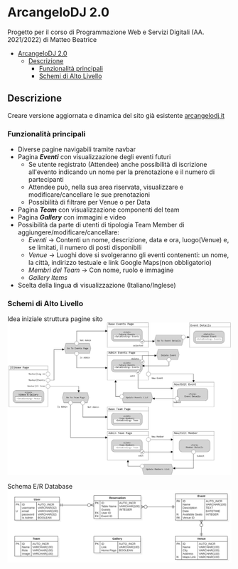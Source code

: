 # ArcangeloDJ 2.0

Progetto per il corso di Programmazione Web e Servizi Digitali (AA. 2021/2022) di Matteo Beatrice

- [ArcangeloDJ 2.0](#arcangelodj-20)
  - [Descrizione](#descrizione)
    - [Funzionalità principali](#funzionalità-principali)
    - [Schemi di Alto Livello](#schemi-di-alto-livello)

## Descrizione
Creare versione aggiornata e dinamica del sito già esistente [arcangelodj.it](https://www.arcangelodj.it/)

### Funzionalità principali
* Diverse pagine navigabili tramite navbar
* Pagina __*Eventi*__ con visualizzazione degli eventi futuri
  * Se utente registrato (Attendee) anche possibilità di iscrizione all'evento indicando un nome per la prenotazione e il numero di partecipanti
  * Attendee può, nella sua area riservata, visualizzare e modificare/cancellare le sue prenotazioni
  * Possibilità di filtrare per Venue o per Data
* Pagina __*Team*__ con visualizzazione componenti del team
* Pagina __*Gallery*__ con immagini e video 
* Possibilità da parte di utenti di tipologia Team Member di aggiungere/modificare/cancellare:
  * _Eventi_ -> Contenti un nome, descrizione, data e ora, luogo(Venue) e, se limitati, il numero di posti disponibili
  * _Venue_ -> Luoghi dove si svolgeranno gli eventi contenenti: un nome, la città, indirizzo testuale e link Google Maps(non obbligatorio)
  * _Membri del Team_ -> Con nome, ruolo e immagine
  * _Gallery Items_
* Scelta della lingua di visualizzazione (Italiano/Inglese)

### Schemi di Alto Livello
Idea iniziale struttura pagine sito
![Schema di alto livello della struttura del sito](Docs/model.jpg "Struttura del Sito")  

Schema E/R Database
![E/R Schema DB](Docs/DB.png "Schema E/R")